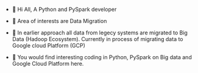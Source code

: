 - 👋 Hi All, A Python and PySpark developer 
- 👀 Area of interests are Data Migration
- 🌱 In earlier approach all data from legecy systems are migrated to Big Data (Hadoop Ecosystem). Currently in process of migrating data to Google cloud Platform (GCP)


- 💞️ You would find interesting coding in Python, PySpark on Big data and Google Cloud Platform here.
